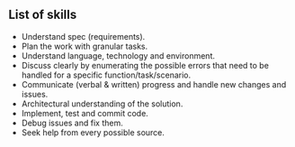 ## List of skills 
+ Understand spec (requirements).
+ Plan the work with granular tasks.
+ Understand language, technology and environment.
+ Discuss clearly by enumerating the possible errors that need to be handled for a specific function/task/scenario. 
+ Communicate (verbal & written) progress and handle new changes and issues.
+ Architectural understanding of the solution.
+ Implement, test and commit code.
+ Debug issues and fix them.
+ Seek help from every possible source.
